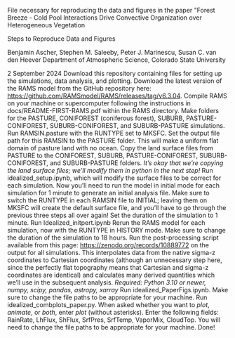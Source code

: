 File necessary for reproducing the data and figures in the paper "Forest Breeze - Cold Pool Interactions Drive Convective Organization over Heterogeneous Vegetation

Steps to Reproduce Data and Figures

Benjamin Ascher, Stephen M. Saleeby, Peter J. Marinescu, Susan C. van den Heever
Department of Atmospheric Science, Colorado State University

2 September 2024
Download this repository containing files for setting up the simulations, data analysis, and plotting.
Download the latest version of the RAMS model from the GitHub repository here: https://github.com/RAMSmodel/RAMS/releases/tag/v6.3.04.
Compile RAMS on your machine or supercomputer following the instructions in docs/README-FIRST-RAMS.pdf within the RAMS directory.
Make folders for the PASTURE, CONIFOREST (coniferous forest), SUBURB, PASTURE-CONIFOREST, SUBURB-CONIFOREST, and SUBURB-PASTURE simulations.
Run RAMSIN.pasture with the RUNTYPE set to MKSFC. Set the output file path for this RAMSIN to the PASTURE folder. This will make a uniform flat domain of pasture land with no ocean.
Copy the land surface files from PASTURE to the CONIFOREST, SUBURB, PASTURE-CONIFOREST, SUBURB-CONIFOREST, and SUBURB-PASTURE folders. *It’s okay that we’re copying the land surface files; we’ll modify them in python in the next step!*
Run idealized_setup.ipynb, which will modify the surface files to be correct for each simulation. 
Now you’ll need to run the model in initial mode for each simulation for 1 minute to generate an initial analysis file. Make sure to switch the RUNTYPE in each RAMSIN file to INITIAL; leaving them on MKSFC will create the default surface file, and you’ll have to go through the previous three steps all over again! Set the duration of the simulation to 1 minute.
Run Idealized_initpert.ipynb
Rerun the RAMS model for each simulation, now with the RUNTYPE in HISTORY mode. Make sure to change the duration of the simulation to 18 hours.
Run the post-processing script available from this page: https://zenodo.org/records/10889772 on the output for all simulations. This interpolates data from the native sigma-z coordinates to Cartesian coordinates (although an unnecessary step here, since the perfectly flat topography means that Cartesian and sigma-z coordinates are identical) and calculates many derived quantities which we’ll use in the subsequent analysis. *Required: Python 3.10 or newer, numpy, scipy, pandas, astropy, xarray*
Run idealized_PaperFigs.ipynb. Make sure to change the file paths to be appropriate for your machine.
Run idealized_combplots_paper.py. When asked whether you want to *plot*, *animate*, or *both*, enter *plot* (without asterisks). Enter the following fields: RainRate, LhFlux, ShFlux, SrfPres, SrfTemp, VaporMix, CloudTop. You will need to change the file paths to be appropriate for your machine.
Done!

